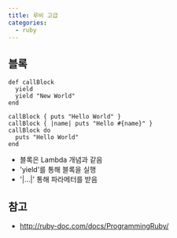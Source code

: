 ```yaml
---
title: 루비 고급
categories: 
  - ruby
---
```



블록
---
```
def callBlock
  yield
  yield "New World"
end

callBlock { puts "Hello World" }
callBlock { |name| puts "Hello #{name}" }
callBlock do
  puts "Hello World"
end
```
* 블록은 Lambda 개념과 같음
* 'yield'를 통해 블록을 실행
* '|...|' 통해 파라메터를 받음

참고
---
* <http://ruby-doc.com/docs/ProgrammingRuby/>